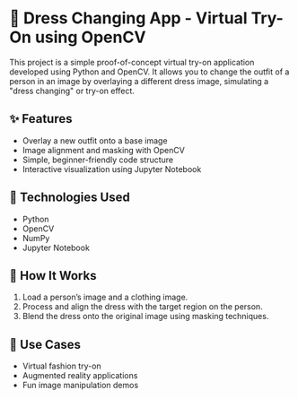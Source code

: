 # 🧥 Dress Changing App - Virtual Try-On using OpenCV

This project is a simple proof-of-concept virtual try-on application developed using Python and OpenCV. It allows you to change the outfit of a person in an image by overlaying a different dress image, simulating a "dress changing" or try-on effect.

## ✨ Features

- Overlay a new outfit onto a base image  
- Image alignment and masking with OpenCV  
- Simple, beginner-friendly code structure  
- Interactive visualization using Jupyter Notebook  

## 🔧 Technologies Used

- Python  
- OpenCV  
- NumPy  
- Jupyter Notebook  

## 📁 How It Works

1. Load a person’s image and a clothing image.  
2. Process and align the dress with the target region on the person.  
3. Blend the dress onto the original image using masking techniques.  

## 🧪 Use Cases

- Virtual fashion try-on  
- Augmented reality applications  
- Fun image manipulation demos  
